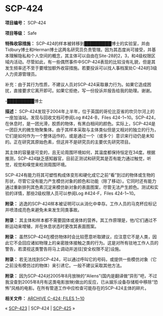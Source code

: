# SCP-424
                        


**项目编号：** SCP-424

**项目等级：** Safe

**特殊收容措施：** SCP-424的样本被转移到█████████博士的实验室，并由Tidbury博士和Herman博士这两名研究员负责管理。因为其态度尚可接受，并基本理解隐私和个人空间的概念，其主体可以自由在Site-28的2，3，和4级权限区域内活动。尽管如此，有一些偶然事件中SCP-424表现的比较没有礼貌，但是其发生频率还不至于要增加额外收容措施。若要投诉可以找人事档案处C-424的3级人力资源管理员。

补充：由于其行为性质，不建议人员对SCP-424采取暴力行为。如果它造成困扰，直接要求它离开即可。如果它拒绝，写一份投诉并报告给我的助理。谢谢。

-█████████博士

**描述：** SCP-424发现于2004年上半年，位于英国的哥伦比亚省的坎贝尔河上的一座加油站。发现与回收文档可参阅Log #424-B，Files 424-1~10。SCP-424，在休息时，是一团光滑，胶质的物体，有黑白相间的颜色。实际上，SCP-424是一团巨大的微生物聚集体。由于其样本采取与主体类似但是又相对的独立的行为，它们是如何作为一个整体运作的，或是通过一个（或多个）意识来行动仍是未知的。正在研究其原始色素，但这并不是研究员的主要优先研究项目。

其主体的容量是可变的，且无论周围环境如何，其温度都保持恒定在34度。根据推测，SCP-424缺乏感知器官，目前正测试和研究其是否有能力通过触觉，听觉，视觉和嗅觉来检测周围环境。

SCP-424有能力将其可塑性构成体变形和硬化成它之前“看”到过的物体或生物的形状，尽管它没有能力产生模仿对象的颜色和功能（除了移动）。它同时还有能力通过重新排列其色素沉淀来模仿新对象的表面图案，尽管无法产生颜色。测试和实验的详情，那些2级权限人员可以参阅Log #424-F，Files 424-1~10。

**附录：** 逃逸的SCP-424样本被证明可以从消化中幸存。工作人员的马克杯应标记并喷漆成亮色来避免未来发生同类事故。

**附录：** 其主体和样本都不需要固体或液体的营养。其工作原理是，他/它们通过不断运动来增殖，并在休息状态时更改其表面图案。

**附录：** 虽然SCP-424在模仿物体时会比较愿意听取建议，应注意它不是人类，因此它不会回应诸如物理上的亲密肢体接触之类的行为。这是对所有驻地工作人员的警告，若漠视这类警告将马上调动并送往[安全权限不足]设施。

**附录：** 若无法找到SCP-424，可以通过呼叫它的号码，或提供一些模仿对象（它之前没有模仿过的物体）来引诱它。一般不建议采取其他方法。

**附录：** 因为SCP-424对2005年8月放映的“Aliens”(国内是翻译做“异形”吧，不过我没查到2005年8月有这类电影放映)做出的反应，已从娱乐设备存储柜中移除“恐怖”风格的电影。在所有管道工作中应检查可能存在的SCP-424主体的碎片。

**相关文件：** [ARCHIVE C-424: FILES 1~10](/archive-c-424)



« [SCP-423](/scp-423) | SCP-424 | [SCP-425](/scp-425) »





                    